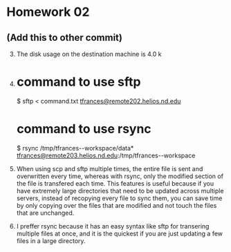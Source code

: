 Homework 02
===========




(Add this to other commit)
---------------------------


3. The disk usage on the destination machine is 4.0 k

4. 
   # command to use sftp
    $ sftp < command.txt tfrances@remote202.helios.nd.edu

   # command to use rsync
    $ rsync /tmp/tfrances--workspace/data* tfrances@remote203.helios.nd.edu:/tmp/tfrances--workspace

5. When using scp and sftp multiple times, the entire file is sent and 
overwritten every time, whereas with rsync, only the modified section of 
the file is transfered each time. This features is useful because if you 
have extremely large directories that need to be updated across multiple 
servers, instead of recopying every file to sync them, you can save time 
by only copying over the files that are modified and not touch the files 
that are unchanged.

6. I preffer rsync because it has an easy syntax like sftp for transering 
multiple files at once, and it is the quickest if you are just updating a 
few files in a large directory.